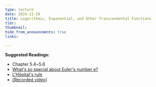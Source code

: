 ```yaml
---
type: lecture
date: 2024-11-29
title: Logarithmic, Exponential, and Other Transcendental Functions
tldr: 
thumbnail: 
hide_from_announcments: true
links: 

---
```

**Suggested Readings:**
- Chapter 5.4~5.6
- [What's so special about Euler's number e?](https://www.3blue1brown.com/lessons/eulers-number)
- [L'Hôpital's rule](https://www.3blue1brown.com/lessons/l-hopitals-rule)
- [[Recorded video]](https://youtube.com/playlist?list=PLHNZtBNWQ-86TEzEPYCwVevSWhdTzmV1c&si=130pePEA_y7TcrV2)

